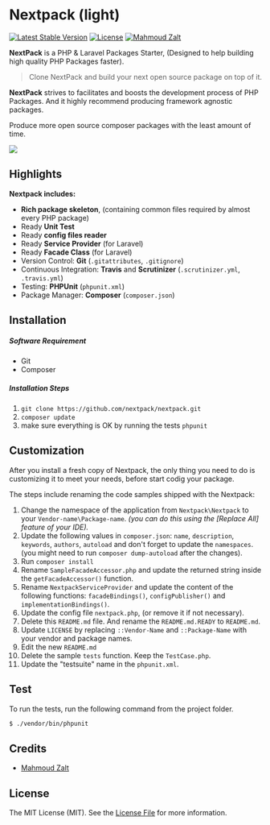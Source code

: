 # Nextpack (light)

[![Latest Stable Version](https://poser.pugx.org/nextpack/nextpack/v/stable)](https://packagist.org/packages/nextpack/nextpack) 
[![License](https://poser.pugx.org/nextpack/nextpack/license)](https://packagist.org/packages/nextpack/nextpack)
[![Mahmoud Zalt](https://img.shields.io/badge/Author-Mahmoud%20Zalt-orange.svg)](http://www.zalt.me)











**NextPack** is a PHP & Laravel Packages Starter, (Designed to help  building high quality PHP Packages faster).

>Clone NextPack and build your next open source package on top of it.

**NextPack** strives to facilitates and boosts the development process of PHP Packages. And it highly recommend producing framework agnostic packages.

Produce more open source composer packages with the least amount of time.

![](https://s32.postimg.org/d2fler4qd/next_pack_logo_squared_v2.png)



<a name="Highlights"></a>
## Highlights

__Nextpack includes:__

- **Rich package skeleton**, (containing common files required by almost every PHP package)
- Ready **Unit Test**
- Ready **config files reader**
- Ready **Service Provider** (for Laravel)
- Ready **Facade Class** (for Laravel)
- Version Control: **Git** (`.gitattributes`, `.gitignore`)
- Continuous Integration: **Travis** and **Scrutinizer** (`.scrutinizer.yml`, `.travis.yml`)
- Testing: **PHPUnit** (`phpunit.xml`)
- Package Manager: **Composer** (`composer.json`)  
  





<a name="Installation"></a>
## Installation


##### Software Requirement
- Git
- Composer


##### Installation Steps

1. `git clone https://github.com/nextpack/nextpack.git`
2. `composer update`
3. make sure everything is OK by running the tests `phpunit`




<a name="Customization"></a>
## Customization

After you install a fresh copy of Nextpack, the only thing you need to do is customizing it to meet your needs, before start codig your package.


The steps include renaming the code samples shipped with the Nextpack:

1. Change the namespace of the application from `Nextpack\Nextpack` to your `Vendor-name\Package-name`. *(you can do this using the [Replace All] feature of your IDE).*
2. Update the following values in `composer.json`:  `name`, `description`, `keywords`, `authors`, `autoload` and don't forget to update the `namespaces`. (you might need to run `composer dump-autoload` after the changes).
3. Run `composer install`
4. Rename `SampleFacadeAccessor.php` and update the returned string inside the `getFacadeAccessor()` function.
5. Rename `NextpackServiceProvider` and update the content of the following functions: `facadeBindings()`, `configPublisher()` and `implementationBindings()`.
6. Update the config file `nextpack.php`, (or remove it if not necessary).
7. Delete this `README.md` file. And rename the `README.md.READY` to `README.md`.
8. Update `LICENSE` by replacing `::Vendor-Name` and `::Package-Name` with your vendor and package names.
9. Edit the new `README.md` 
13. Delete the sample `tests` function. Keep the `TestCase.php`.
14. Update the "testsuite" name in the `phpunit.xml`.



## Test

To run the tests, run the following command from the project folder.

``` bash
$ ./vendor/bin/phpunit
```




## Credits

- [Mahmoud Zalt](https://github.com/Mahmoudz)



## License

The MIT License (MIT). See the [License File](https://github.com/nextpack/nextpack/blob/master/LICENSE) for more information.
